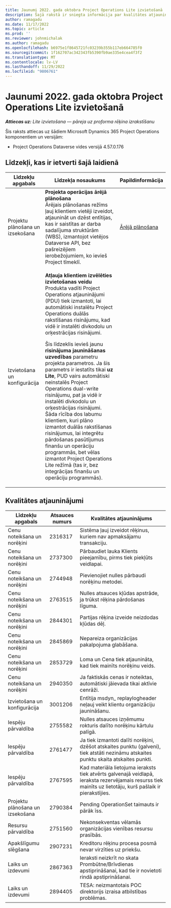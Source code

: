 ```yaml
---
title: Jaunumi 2022. gada oktobra Project Operations Lite izvietošanā
description: Šajā rakstā ir sniegta informācija par kvalitātes atjauninājumiem, kas ir pieejami Microsoft Dynamics 365 Project Operations lite izvietošanas 2022. gada oktobra laidienā.
author: ramagadu
ms.date: 11/17/2022
ms.topic: article
ms.prod: ''
ms.reviewer: johnmichalak
ms.author: ramagadu
ms.openlocfilehash: b6975e1f8645721fc03239b355b117eb664785f0
ms.sourcegitcommit: 1f162707ac342343fb5390fb9ae335e4cea4f3f2
ms.translationtype: MT
ms.contentlocale: lv-LV
ms.lasthandoff: 11/29/2022
ms.locfileid: "9806761"
---
```

# <a name="whats-new-october-2022---project-operations-lite-deployment"></a>Jaunumi 2022. gada oktobra Project Operations Lite izvietošanā

_**Attiecas uz:** Lite izvietošana — pāreja uz proforma rēķina izrakstīšanu_

Šis raksts attiecas uz šādiem Microsoft Dynamics 365 Project Operations komponentiem un versijām:

- Project Operations Dataverse vides versijā 4.57.0.176

## <a name="features-included-in-this-release"></a>Līdzekļi, kas ir ietverti šajā laidienā

| Līdzekļu apgabals | Līdzekļa nosaukums | Papildinformācija |
| --- | --- | --- |
| Projektu plānošana un izsekošana | **Projekta operācijas ārējā plānošana**<br>Ārējais plānošanas režīms ļauj klientiem vietēji izveidot, atjaunināt un dzēst entītijas, kas ir saistītas ar darba sadalījuma struktūrām (WBS), izmantojot vietējos Dataverse API, bez pašreizējiem ierobežojumiem, ko ievieš Project tīmeklī. | [Ārējā plānošana](/dynamics365/project-operations/project-management/external-scheduling) |
| Izvietošana un konfigurācija | <p>**Atļauja klientiem izvēlēties izvietošanas veidu**<br>Produkta vadīti Project Operations atjauninājumi (PDU) tiek izmantoti, lai automātiski instalētu Project Operations duālās rakstīšanas risinājumu, kad vidē ir instalēti divkodolu un orķestrācijas risinājumi.</p><p>Šis līdzeklis ievieš jaunu **risinājuma jaunināšanas uzvedības** parametru projekta parametros. Ja šis parametrs ir iestatīts tikai **uz Lite**, PUD vairs automātiski neinstalēs Project Operations dual-write risinājumu, pat ja vidē ir instalēti divkodolu un orķestrācijas risinājumi. Šāda rīcība dos labumu klientiem, kuri plāno izmantot duālās rakstīšanas risinājumus, lai integrētu pārdošanas pasūtījumus finanšu un operāciju programmās, bet vēlas izmantot Project Operations Lite režīmā (tas ir, bez integrācijas finanšu un operāciju programmās).</p> | |

## <a name="quality-updates"></a>Kvalitātes atjauninājumi

| Līdzekļu apgabals | Atsauces numurs | Kvalitātes atjauninājums |
| --- | --- | --- |
| Cenu noteikšana un norēķini | 2316317 | Sistēma ļauj izveidot rēķinus, kuriem nav apmaksājamu transakciju. |
| Cenu noteikšana un norēķini | 2737300 | Pārbaudiet lauka Klients pieejamību, pirms tiek piekļūts veidlapai. |
| Cenu noteikšana un norēķini | 2744948 | Pievienojiet nulles pārbaudi norēķinu metodei. |
| Cenu noteikšana un norēķini | 2763515 | Nulles atsauces kļūdas apstrāde, ja trūkst rēķina pārdošanas līguma. |
| Cenu noteikšana un norēķini | 2844301 | Partijas rēķina izveide neizdodas kļūdas dēļ. |
| Cenu noteikšana un norēķini | 2845869 | Nepareiza organizācijas pakalpojuma glabāšana. |
| Cenu noteikšana un norēķini | 2853729 | Loma un Cena tiek atjaunināta, kad tiek mainīts norēķinu veids. |
| Cenu noteikšana un norēķini | 2940350 | Ja faktiskās cenas ir noteiktas, automātiski jāievada tikai aktīvie cenrāži. |
| Izvietošana un konfigurācija | 3001206 | Entītija msdyn\_ replaylogheader neļauj veikt klientu organizāciju jaunināšanu. |
| Iespēju pārvaldība | 2755582 | Nulles atsauces izņēmumu rokturis dalīto norēķinu kārtulu palīgā. |
| Iespēju pārvaldība | 2761477 | Ja tiek izmantoti dalīti norēķini, dzēšot atskaites punktu (galveni), tiek atstāti nezināmu atskaites punktu skaita atskaites punkti. |
| Iespēju pārvaldība | 2767595 | Kad materiāla lietojuma ieraksts tiek atvērts galvenajā veidlapā, ieraksta rezervējamais resurss tiek mainīts uz lietotāju, kurš pašlaik ir pierakstījies. |
| Projektu plānošana un izsekošana | 2790384 | Pending OperationSet taimauts ir pārāk īss. |
| Resursu pārvaldība | 2751560 | Nekonsekventas vēlamās organizācijas vienības resursu prasībās. |
| Apakšlīgumu slēgšana | 2907231 | Kreditoru rēķinu procesa posmā nevar virzīties uz priekšu. |
| Laiks un izdevumi | 2867363 | Ieraksti neizkrīt no skata Prombūtne/Brīvdienas apstiprināšanai, kad tie ir novietoti rindā apstiprināšanai. |
| Laiks un izdevumi | 2894405 | TESA: neizmantotais POC direktorijs izraisa atbilstības problēmas. |
